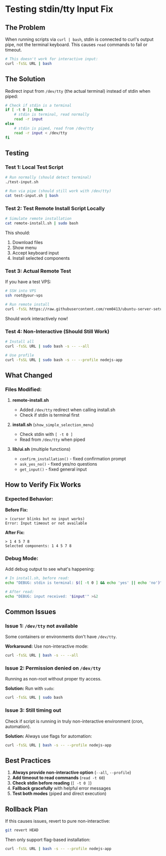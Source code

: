 # Testing stdin/tty Input Fix

## The Problem

When running scripts via `curl | bash`, stdin is connected to curl's output pipe, not the terminal keyboard. This causes `read` commands to fail or timeout.

```bash
# This doesn't work for interactive input:
curl -fsSL URL | bash
```

## The Solution

Redirect input from `/dev/tty` (the actual terminal) instead of stdin when piped:

```bash
# Check if stdin is a terminal
if [ -t 0 ]; then
    # stdin is terminal, read normally
    read -r input
else
    # stdin is piped, read from /dev/tty
    read -r input < /dev/tty
fi
```

## Testing

### Test 1: Local Test Script

```bash
# Run normally (should detect terminal)
./test-input.sh

# Run via pipe (should still work with /dev/tty)
cat test-input.sh | bash
```

### Test 2: Test Remote Install Script Locally

```bash
# Simulate remote installation
cat remote-install.sh | sudo bash
```

This should:
1. Download files
2. Show menu
3. Accept keyboard input
4. Install selected components

### Test 3: Actual Remote Test

If you have a test VPS:

```bash
# SSH into VPS
ssh root@your-vps

# Run remote install
curl -fsSL https://raw.githubusercontent.com/rem0413/ubuntu-server-setup/master/remote-install.sh | sudo bash
```

Should work interactively now!

### Test 4: Non-Interactive (Should Still Work)

```bash
# Install all
curl -fsSL URL | sudo bash -s -- --all

# Use profile
curl -fsSL URL | sudo bash -s -- --profile nodejs-app
```

## What Changed

### Files Modified:

1. **remote-install.sh**
   - Added `/dev/tty` redirect when calling install.sh
   - Check if stdin is terminal first

2. **install.sh** (`show_simple_selection_menu`)
   - Check stdin with `[ -t 0 ]`
   - Read from `/dev/tty` when piped

3. **lib/ui.sh** (multiple functions)
   - `confirm_installation()` - fixed confirmation prompt
   - `ask_yes_no()` - fixed yes/no questions
   - `get_input()` - fixed general input

## How to Verify Fix Works

### Expected Behavior:

**Before Fix:**
```
> (cursor blinks but no input works)
Error: Input timeout or not available
```

**After Fix:**
```
> 1 4 5 7 8
Selected components: 1 4 5 7 8
```

### Debug Mode:

Add debug output to see what's happening:

```bash
# In install.sh, before read:
echo "DEBUG: stdin is terminal: $([ -t 0 ] && echo 'yes' || echo 'no')" >&2

# After read:
echo "DEBUG: input received: '$input'" >&2
```

## Common Issues

### Issue 1: `/dev/tty` not available

Some containers or environments don't have `/dev/tty`.

**Workaround:** Use non-interactive mode:
```bash
curl -fsSL URL | bash -s -- --all
```

### Issue 2: Permission denied on `/dev/tty`

Running as non-root without proper tty access.

**Solution:** Run with `sudo`:
```bash
curl -fsSL URL | sudo bash
```

### Issue 3: Still timing out

Check if script is running in truly non-interactive environment (cron, automation).

**Solution:** Always use flags for automation:
```bash
curl -fsSL URL | bash -s -- --profile nodejs-app
```

## Best Practices

1. **Always provide non-interactive option** (`--all`, `--profile`)
2. **Add timeout to read commands** (`read -t 60`)
3. **Check stdin before reading** (`[ -t 0 ]`)
4. **Fallback gracefully** with helpful error messages
5. **Test both modes** (piped and direct execution)

## Rollback Plan

If this causes issues, revert to pure non-interactive:

```bash
git revert HEAD
```

Then only support flag-based installation:
```bash
curl -fsSL URL | bash -s -- --profile nodejs-app
```
